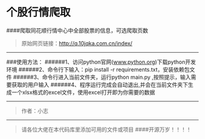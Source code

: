 # 个股行情爬取
####爬取同花顺行情中心中全部股票的信息，可选爬取页数
>原始网页链接：http://q.10jqka.com.cn/index/
-------------------------------
###使用方法：
######1、访问python官网(www.python.org)下载python开发环境
######2、命令行下输入：pip install -r requirements.txt，安装依赖包文件
######3、命令行进入当前文件夹，运行python main.py ,按照提示，输入需要获取的用户输入
######4、程序运行完成会自动退出,并会在当前文件夹下生成一个xlsx格式的excel文件，使用excel打开即为你需要的数据


----------------------------------------
>作者：小志
--------------
>请各位大佬在本代码库里添加可用的文件或项目
####开源万岁！！！！
